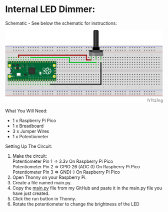 # Internal LED Dimmer:
Schematic - See below the schematic for instructions:
 
![](Schematic.png)
 
What You Will Need:
- 1 x Raspberry Pi Pico
- 1 x Breadboard
- 3 x Jumper Wires
- 1 x Potentiometer

Setting Up The Circuit:
1. Make the circuit: \
   Potentiometer Pin 1 => 3.3v On Raspberry Pi Pico \
   Potentiometer Pin 2 => GPIO 26 (ADC 0) On Raspberry Pi Pico \
   Potentiometer Pin 3 => GND(-) On Raspberry Pi Pico
2. Open Thonny on your Raspberry Pi.
3. Create a file named main.py.
4. Copy the [main.py](main.py) file from my GitHub and paste it in the main.py file you have just created.
5. Click the run button in Thonny.
6. Rotate the potentiometer to change the brightness of the LED